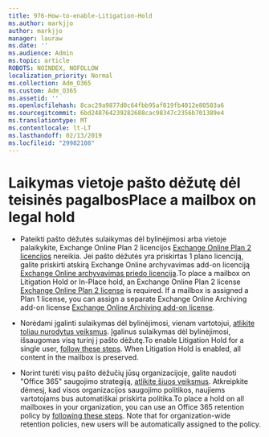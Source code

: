 ```yaml
---
title: 976-How-to-enable-Litigation-Hold
ms.author: markjjo
author: markjjo
manager: lauraw
ms.date: ''
ms.audience: Admin
ms.topic: article
ROBOTS: NOINDEX, NOFOLLOW
localization_priority: Normal
ms.collection: Adm_O365
ms.custom: Adm_O365
ms.assetid: ''
ms.openlocfilehash: 8cac29a9877d0c64fbb95af819fb4012e80503a6
ms.sourcegitcommit: 6bd248764239282688cac98347c2356b701389e4
ms.translationtype: MT
ms.contentlocale: lt-LT
ms.lasthandoff: 02/13/2019
ms.locfileid: "29982108"
---
```

# <a name="place-a-mailbox-on-legal-hold"></a><span data-ttu-id="1de9f-102">Laikymas vietoje pašto dėžutę dėl teisinės pagalbos</span><span class="sxs-lookup"><span data-stu-id="1de9f-102">Place a mailbox on legal hold</span></span>

- <span data-ttu-id="1de9f-p101">Pateikti pašto dėžutės sulaikymas dėl bylinėjimosi arba vietoje palaikykite, Exchange Online Plan 2 licencijos [Exchange Online Plan 2 licencijos](https://docs.microsoft.com/office365/servicedescriptions/office-365-platform-service-description/office-365-plan-options) nereikia. Jei pašto dėžutės yra priskirtas 1 plano licenciją, galite priskirti atskirą Exchange Online archyvavimas add-on licenciją [Exchange Online archyvavimas priedo licencija](https://docs.microsoft.com/office365/servicedescriptions/exchange-online-archiving-service-description).</span><span class="sxs-lookup"><span data-stu-id="1de9f-p101">To place a mailbox on Litigation Hold or In-Place hold, an Exchange Online Plan 2 license [Exchange Online Plan 2 license](https://docs.microsoft.com/office365/servicedescriptions/office-365-platform-service-description/office-365-plan-options) is required. If a mailbox is assigned a Plan 1 license, you can assign a separate Exchange Online Archiving add-on license [Exchange Online Archiving add-on license](https://docs.microsoft.com/office365/servicedescriptions/exchange-online-archiving-service-description).</span></span>

- <span data-ttu-id="1de9f-p102">Norėdami įgalinti sulaikymas dėl bylinėjimosi, vienam vartotojui, [atlikite toliau nurodytus veiksmus](https://docs.microsoft.com/office365/SecurityCompliance/place-a-mailbox-on-litigation-hold). Įgalinus sulaikymas dėl bylinėjimosi, išsaugomas visą turinį į pašto dėžutę.</span><span class="sxs-lookup"><span data-stu-id="1de9f-p102">To enable Litigation Hold for a single user, [follow these steps](https://docs.microsoft.com/office365/SecurityCompliance/place-a-mailbox-on-litigation-hold). When Litigation Hold is enabled, all content in the mailbox is preserved.</span></span>

- <span data-ttu-id="1de9f-p103">Norint turėti visų pašto dėžučių jūsų organizacijoje, galite naudoti "Office 365" saugojimo strategiją, [atlikite šiuos veiksmus](https://docs.microsoft.com/office365/securitycompliance/retention-policies#applying-a-retention-policy-to-an-entire-organization-or-specific-locations). Atkreipkite dėmesį, kad visos organizacijos saugojimo politikos, naujiems vartotojams bus automatiškai priskirta politika.</span><span class="sxs-lookup"><span data-stu-id="1de9f-p103">To place a hold on all mailboxes in your organization, you can use an Office 365 retention policy by  [following these steps](https://docs.microsoft.com/office365/securitycompliance/retention-policies#applying-a-retention-policy-to-an-entire-organization-or-specific-locations). Note that for organization-wide retention policies, new users will be automatically assigned to the policy.</span></span>

